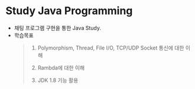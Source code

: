 # Study Java Programming
* 채팅 프로그램 구현을 통한 Java Study.
* 학습목표
  > 1. Polymorphism, Thread, File I/O, TCP/UDP Socket 통신에 대한 이해
  >
  > 2. Rambda에 대한 이해
  >
  > 3. JDK 1.8 기능 활용
